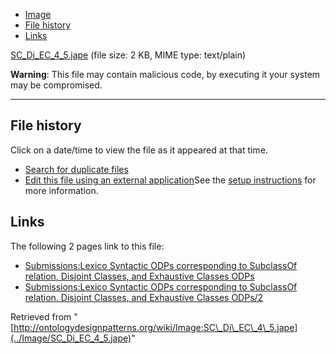 * [Image](../Image/SC_Di_EC_4_5.jape#file)
* [File history](../Image/SC_Di_EC_4_5.jape#filehistory)
* [Links](../Image/SC_Di_EC_4_5.jape#filelinks)


[SC\_Di\_EC\_4\_5.jape](../images/2/2e/SC_Di_EC_4_5.jape "SC Di EC 4 5.jape")‎
 (file size: 2 KB, MIME type: text/plain)




__Warning__: This file may contain malicious code, by executing it your system may be compromised.

---



## File history

Click on a date/time to view the file as it appeared at that time.



  
* [Search for duplicate files](http://ontologydesignpatterns.org/wiki/Special:FileDuplicateSearch/SC_Di_EC_4_5.jape "Special:FileDuplicateSearch/SC Di EC 4 5.jape")
* [Edit this file using an external application](http://ontologydesignpatterns.org/wiki/index.php?title=Image:SC_Di_EC_4_5.jape&action=edit&externaledit=true&mode=file "Image:SC Di EC 4 5.jape")See the [setup instructions](http://www.mediawiki.org/wiki/Manual:External_editors "http://www.mediawiki.org/wiki/Manual:External_editors") for more information.

## Links



The following 2 pages link to this file:


* [Submissions:Lexico Syntactic ODPs corresponding to SubclassOf relation, Disjoint Classes, and Exhaustive Classes ODPs](../Submissions/Lexico_Syntactic_ODPs_corresponding_to_SubclassOf_relation,_Disjoint_Classes,_and_Exhaustive_Classes_ODPs "Submissions:Lexico Syntactic ODPs corresponding to SubclassOf relation, Disjoint Classes, and Exhaustive Classes ODPs")
* [Submissions:Lexico Syntactic ODPs corresponding to SubclassOf relation, Disjoint Classes, and Exhaustive Classes ODPs/2](../Submissions/Lexico_Syntactic_ODPs_corresponding_to_SubclassOf_relation,_Disjoint_Classes,_and_Exhaustive_Classes_ODPs/2 "Submissions:Lexico Syntactic ODPs corresponding to SubclassOf relation, Disjoint Classes, and Exhaustive Classes ODPs/2")


Retrieved from "[http://ontologydesignpatterns.org/wiki/Image:SC\_Di\_EC\_4\_5.jape](../Image/SC_Di_EC_4_5.jape)"